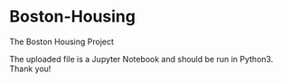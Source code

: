 # Boston-Housing
The Boston Housing Project

The uploaded file is a Jupyter Notebook and should be run in Python3.
Thank you!
